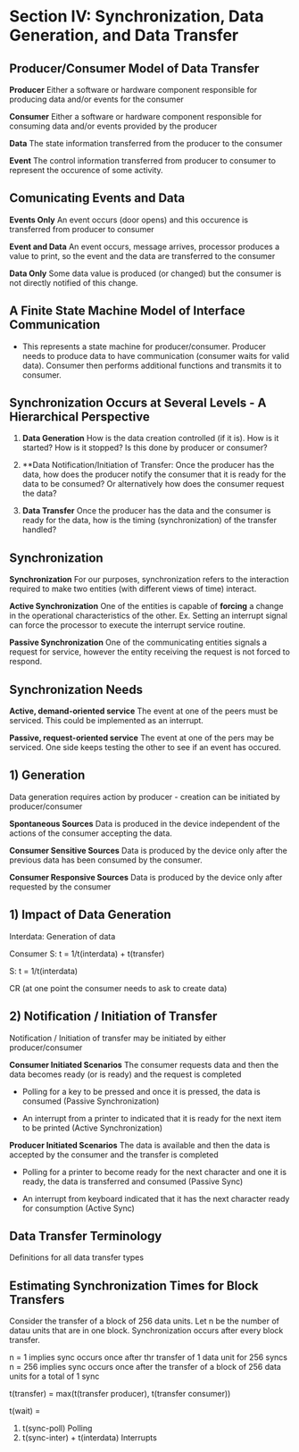# Section IV: Synchronization, Data Generation, and Data Transfer

## Producer/Consumer Model of Data Transfer

**Producer** Either a software or hardware component responsible for producing data and/or events for the consumer

**Consumer** Either a software or hardware component responsible for consuming data and/or events provided by the producer

**Data** The state information transferred from the producer to the consumer

**Event** The control information transferred from producer to consumer to represent the occurence
of some activity.

## Comunicating Events and Data

**Events Only** An event occurs (door opens) and this occurence is transferred from producer
to consumer

**Event and Data** An event occurs, message arrives, processor produces a value to print, so the
event and the data are transferred to the consumer

**Data Only** Some data value is produced (or changed) but the consumer is not directly
notified of this change.

## A Finite State Machine Model of Interface Communication

- This represents a state machine for producer/consumer. Producer needs to produce data
to have communication (consumer waits for valid data). Consumer then performs additional
functions and transmits it to consumer.

## Synchronization Occurs at Several Levels - A Hierarchical Perspective

1) **Data Generation** How is the data creation controlled (if it is). How is it started?
How is it stopped? Is this done by producer or consumer?

2) **Data Notification/Initiation of Transfer: Once the producer has the data, how does
the producer notify the consumer that it is ready for the data to be consumed? Or
alternatively how does the consumer request the data?

3) **Data Transfer** Once the producer has the data and the consumer is ready for the
data, how is the timing (synchronization) of the transfer handled?

## Synchronization

**Synchronization** For our purposes, synchronization refers to the interaction required to
make two entities (with different views of time) interact.

**Active Synchronization** One of the entities is capable of **forcing** a change in the
operational characteristics of the other. Ex. Setting an interrupt signal can force the
processor to execute the interrupt service routine.

**Passive Synchronization** One of the communicating entities signals a request for
service, however the entity receiving the request is not forced to respond.

## Synchronization Needs

**Active, demand-oriented service** The event at one of the peers must be serviced. This
could be implemented as an interrupt.

**Passive, request-oriented service** The event at one of the pers may be serviced. One
side keeps testing the other to see if an event has occured.

## 1) Generation

Data generation requires action by producer - creation can be initiated by producer/consumer

**Spontaneous Sources** Data is produced in the device independent of the actions of the
consumer accepting the data.

**Consumer Sensitive Sources** Data is produced by the device only after the previous data
has been consumed by the consumer.

**Consumer Responsive Sources** Data is produced by the device only after requested by the
consumer

## 1) Impact of Data Generation

Interdata: Generation of data

Consumer S: t = 1/t(interdata) + t(transfer)

S: t = 1/t(interdata)

CR (at one point the consumer needs to ask to create data)

## 2) Notification / Initiation of Transfer

Notification / Initiation of transfer may be initiated by either producer/consumer

**Consumer Initiated Scenarios** The consumer requests data and then the data becomes
ready (or is ready) and the request is completed

- Polling for a key to be pressed and once it is pressed, the data is consumed (Passive
Synchronization)

- An interrupt from a printer to indicated that it is ready for the next item to be printed
(Active Synchronization)

**Producer Initiated Scenarios** The data is available and then the data is accepted by
the consumer and the transfer is completed

- Polling for a printer to become ready for the next character and one it is ready, the
data is transferred and consumed (Passive Sync)

- An interrupt from keyboard indicated that it has the next character ready for consumption
(Active Sync)

## Data Transfer Terminology

Definitions for all data transfer types

## Estimating Synchronization Times for Block Transfers

Consider the transfer of a block of 256 data units. Let n be the number of datau units that
are in one block. Synchronization occurs after every block transfer.

n = 1 implies sync occurs once after thr transfer of 1 data unit for 256 syncs
n = 256 implies sync occurs once after the transfer of a block of 256 data units for a
total of 1 sync

t(transfer) = max(t(transfer producer), t(transfer consumer))

t(wait) = 
1. t(sync-poll) Polling
2. t(sync-inter) + t(interdata) Interrupts
